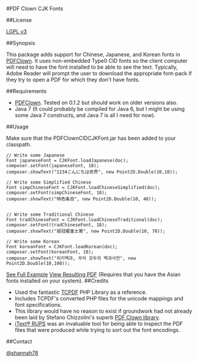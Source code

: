 #PDF Clown CJK Fonts

##License

[LGPL v3](http://www.gnu.org/licenses/lgpl.html)

##Synopsis

This package adds support for Chinese, Japanese, and Korean fonts in [PDFClown](http://www.stefanochizzolini.it/en/projects/clown/). It uses
non-embedded Type0 CID fonts so the client computer will need to have the font installed
to be able to see the text.  Typically, Adobe Reader will prompt the user to download the appropriate 
font-pack if they try to open a PDF for which they don't have fonts.

##Requirements

* [PDFClown](http://www.stefanochizzolini.it/en/projects/clown/).  Tested on 0.1.2 but should work on older versions also.
* Java 7 (It could probably be compiled for Java 6, but I might be using some Java 7 constructs, and Java 7 is all I need for now).


##Usage

Make sure that the PDFClownCIDCJKFont.jar has been added to your classpath.

    // Write some Japanese
    Font japaneseFont = CJKFont.loadJapanese(doc);
    composer.setFont(japaneseFont, 18);
    composer.showText("1234こんにちは世界", new Point2D.Double(10,10));

    // Write some Simplified Chinese
    Font simpChineseFont = CJKFont.loadChineseSimplified(doc);
    composer.setFont(simpChineseFont, 18);
    composer.showText("特色条目", new Point2D.Double(10, 40));


    // Write some Traditional Chinese
    Font tradChineseFont = CJKFont.loadChineseTraditional(doc);
    composer.setFont(tradChineseFont, 18);
    composer.showText("弱冠擢進士第", new Point2D.Double(10, 70));

    // Write some Korean
    Font koreanFont = CJKFont.loadKorean(doc);
    composer.setFont(koreanFont, 18);
    composer.showText("위키백과, 우리 모두의 백과사전", new Point2D.Double(10,100));

[See Full Example](https://github.com/shannah/PDFClownCJKFont/blob/master/test/ca/weblite/pdfclown/documents/contents/fonts/CJKFontTest.java)
[View Resulting PDF](https://github.com/shannah/PDFClownCJKFont/blob/master/UnicodeTest.pdf?raw=true) (Requires that you have the Asian fonts installed on your system).
##Credits

* Used the fantastic [TCPDF](http://www.tcpdf.org/) PHP Library as a reference.
* Includes TCPDF's converted PHP files for the unicode mappings and font specifications.
* This library would have no reason to exist if groundwork had not already been laid by Stefano Chizzolini's superb [PDF Clown library](http://www.stefanochizzolini.it/en/projects/clown/).
* [iText® RUPS](https://sourceforge.net/projects/itextrups/) was an invaluable tool for being able to inspect the PDF files that were produced while trying to sort out the font encodings.


##Contact

[@shannah78](https://twitter.com/shannah78)